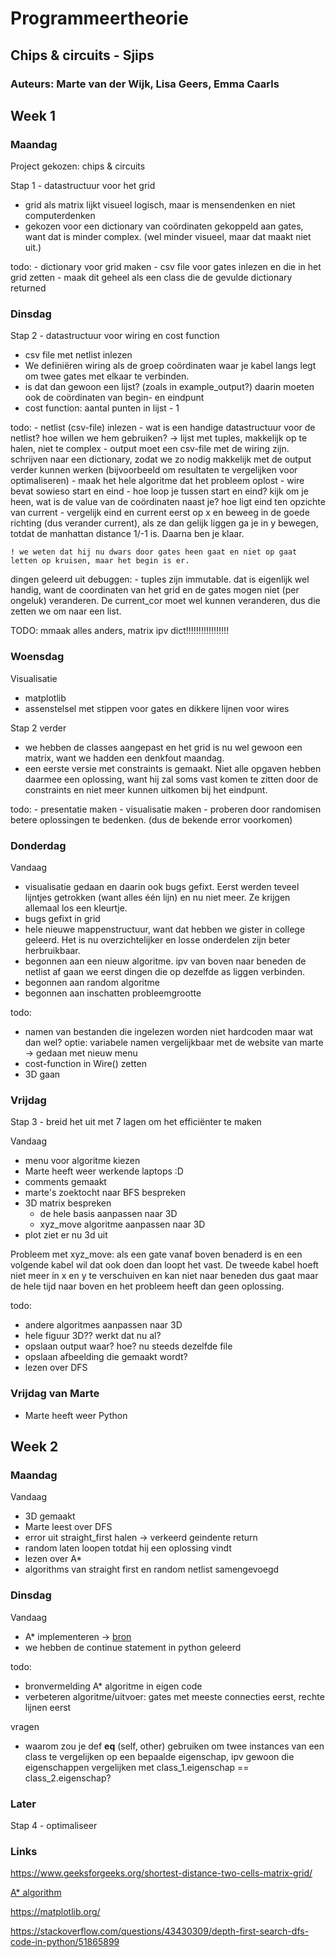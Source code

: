 # Programmeertheorie

## Chips & circuits - Sjips

### Auteurs: Marte van der Wijk, Lisa Geers, Emma Caarls

## Week 1

### Maandag

Project gekozen: chips & circuits

Stap 1 - datastructuur voor het grid
  - grid als matrix lijkt visueel logisch, maar is mensendenken en niet computerdenken
  - gekozen voor een dictionary van coördinaten gekoppeld aan gates, want dat is minder complex. (wel minder visueel, maar dat maakt niet uit.)

  todo:
    - dictionary voor grid maken
    - csv file voor gates inlezen en die in het grid zetten
    - maak dit geheel als een class die de gevulde dictionary returned

### Dinsdag

Stap 2 - datastructuur voor wiring en cost function
  - csv file met netlist inlezen
  - We definiëren wiring als de groep coördinaten waar je kabel langs legt om twee gates met elkaar te verbinden.
  - is dat dan gewoon een lijst? (zoals in example_output?) daarin moeten ook de coördinaten van begin- en eindpunt
  - cost function: aantal punten in lijst - 1

  todo:
    - netlist (csv-file) inlezen
    - wat is een handige datastructuur voor de netlist? hoe willen we hem gebruiken? -> lijst met tuples, makkelijk op te halen, niet te complex
    - output moet een csv-file met de wiring zijn. schrijven naar een dictionary, zodat we zo nodig makkelijk met de output verder kunnen werken (bijvoorbeeld om resultaten te vergelijken voor optimaliseren)
    - maak het hele algoritme dat het probleem oplost
    - wire bevat sowieso start en eind
    - hoe loop je tussen start en eind? kijk om je heen, wat is de value van de coördinaten naast je? hoe ligt eind ten opzichte van current
    - vergelijk eind en current eerst op x en beweeg in de goede richting (dus verander current), als ze dan gelijk liggen ga je in y bewegen, totdat de manhattan distance 1/-1 is. Daarna ben je klaar.

    ! we weten dat hij nu dwars door gates heen gaat en niet op gaat letten op kruisen, maar het begin is er.

  dingen geleerd uit debuggen:
    - tuples zijn immutable. dat is eigenlijk wel handig, want de coordinaten van het grid en de gates mogen niet (per ongeluk) veranderen. De current_cor moet wel kunnen veranderen, dus die zetten we om naar een list.

  TODO: mmaak alles anders, matrix ipv dict!!!!!!!!!!!!!!!!!

### Woensdag

Visualisatie
  - matplotlib
  - assenstelsel met stippen voor gates en dikkere lijnen voor wires

Stap 2 verder
  - we hebben de classes aangepast en het grid is nu wel gewoon een matrix, want we hadden een denkfout maandag.
  - een eerste versie met constraints is gemaakt. Niet alle opgaven hebben daarmee een oplossing, want hij zal soms vast komen te zitten door de constraints en niet meer kunnen uitkomen bij het eindpunt.

  todo:
    - presentatie maken
    - visualisatie maken
    - proberen door randomisen betere oplossingen te bedenken. (dus de bekende error voorkomen)

### Donderdag

Vandaag
  - visualisatie gedaan en daarin ook bugs gefixt. Eerst werden teveel lijntjes getrokken (want alles één lijn) en nu niet meer. Ze krijgen allemaal los een kleurtje.
  - bugs gefixt in grid
  - hele nieuwe mappenstructuur, want dat hebben we gister in college geleerd. Het is nu overzichtelijker en losse onderdelen zijn beter herbruikbaar.
  - begonnen aan een nieuw algoritme. ipv van boven naar beneden de netlist af gaan we eerst dingen die op dezelfde as liggen verbinden.
  - begonnen aan random algoritme
  - begonnen aan inschatten probleemgrootte

todo:
  - namen van bestanden die ingelezen worden niet hardcoden maar wat dan wel? optie: variabele namen vergelijkbaar met de website van marte -> gedaan met nieuw menu
  - cost-function in Wire() zetten
  - 3D gaan

### Vrijdag

Stap 3 - breid het uit met 7 lagen om het efficiënter te maken

Vandaag
  - menu voor algoritme kiezen
  - Marte heeft weer werkende laptops :D
  - comments gemaakt
  - marte's zoektocht naar BFS bespreken
  - 3D matrix bespreken
    - de hele basis aanpassen naar 3D
    - xyz_move algoritme aanpassen naar 3D
  - plot ziet er nu 3d uit

Probleem met xyz_move: als een gate vanaf boven benaderd is en een volgende kabel wil dat ook doen dan loopt het vast. De tweede kabel hoeft niet meer in x en y te verschuiven en kan niet naar beneden dus gaat maar de hele tijd naar boven en het probleem heeft dan geen oplossing.

todo:
  - andere algoritmes aanpassen naar 3D
  - hele figuur 3D?? werkt dat nu al?
  - opslaan output waar? hoe? nu steeds dezelfde file
  - opslaan afbeelding die gemaakt wordt?
  - lezen over DFS

### Vrijdag van Marte
- Marte heeft weer Python

## Week 2

### Maandag

Vandaag
  - 3D gemaakt
  - Marte leest over DFS
  - error uit straight_first halen -> verkeerd geindente return
  - random laten loopen totdat hij een oplossing vindt
  - lezen over A*
  - algorithms van straight first en random netlist samengevoegd

### Dinsdag

Vandaag
  - A* implementeren -> [bron](https://medium.com/@nicholas.w.swift/easy-a-star-pathfinding-7e6689c7f7b2)
  - we hebben de continue statement in python geleerd


todo:
  - bronvermelding A* algoritme in eigen code
  - verbeteren algoritme/uitvoer: gates met meeste connecties eerst, rechte lijnen eerst

vragen
  - waarom zou je def __eq__ (self, other) gebruiken om twee instances van een class te vergelijken op een bepaalde eigenschap, ipv gewoon die eigenschappen vergelijken met class_1.eigenschap == class_2.eigenschap?

### Later

Stap 4 - optimaliseer


### Links

https://www.geeksforgeeks.org/shortest-distance-two-cells-matrix-grid/

[A* algorithm](https://gist.github.com/jamiees2/5531924)

https://matplotlib.org/


https://stackoverflow.com/questions/43430309/depth-first-search-dfs-code-in-python/51865899